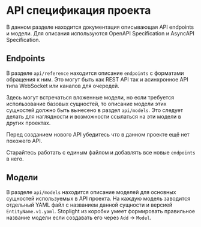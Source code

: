 # API спецификация проекта

В данном разделе находится документация описывающая API endpoints и модели.
Для описания используются OpenAPI Specification и AsyncAPI Specification.

## Endpoints

В разделе `api/reference` находится описание `endpoints` с форматами обращения к ним. Это могут быть как REST API так и асинхронное API типа WebSocket или каналов для очередей.

Здесь могут встречаться вложенные модели, но если требуется использование базовых сущностей, то описание модели этих сущностей должно быть вынесено в раздел `api/models`. Это следует делать для наглядности и возможности ссылаться на эти модели в других проектах.

Перед созданием нового API убедитесь что в данном проекте ещё нет похожего API.

Старайтесь работать с единым файлом и добавлять все новые `endpoints` в него.

## Модели

В разделе `api/models` находится описание моделей для основных сущностей используемых в API проекта. 
На каждую модель заводится отдельный YAML файл с названием данной сущности и версией `EntityName.v1.yaml`. Stoplight из коробки умеет формировать правильное название модели если создавать его через `Add` -> `Model`.
